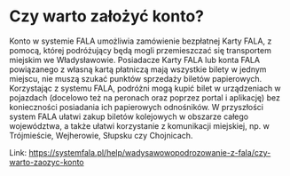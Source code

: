 # Czy warto założyć konto?


Konto w systemie FALA umożliwia zamówienie bezpłatnej Karty FALA, z pomocą, której podróżujący będą mogli przemieszczać się transportem miejskim we Władysławowie. Posiadacze Karty FALA lub konta FALA powiązanego z własną kartą płatniczą mają wszystkie bilety w jednym miejscu, nie muszą szukać punktów sprzedaży biletów papierowych. Korzystając z systemu FALA, podróżni mogą kupić bilet w urządzeniach w pojazdach (docelowo też na peronach oraz poprzez portal i aplikację) bez konieczności posiadania ich papierowych odnośników. W przyszłości system FALA ułatwi zakup biletów kolejowych w obszarze całego województwa, a także ułatwi korzystanie z komunikacji miejskiej, np. w Trójmieście, Wejherowie, Słupsku czy Chojnicach.




Link: https://systemfala.pl/help/wadysawowopodrozowanie-z-fala/czy-warto-zaozyc-konto
